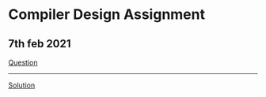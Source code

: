 # Compiler Design Assignment
## 7th feb 2021

<p>
  
  <a href="https://github.com/anubhavv1998/CompilerDesign/blob/main/Questions%20CD.docx">
  Question</a>
  <br>
  
  <hr>
  
  <a href="https://github.com/anubhavv1998/CompilerDesign/blob/main/54_AnubhavSingh.pdf">
  Solution</a>
  <br>

</p>
